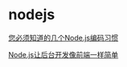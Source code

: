 # nodejs

[您必须知道的几个Node.js编码习惯](https://blog.csdn.net/random_smi/article/details/65440396)

[Node.js让后台开发像前端一样简单](https://book.gitlore.com/darren/Nodejs%E5%BC%80%E5%8F%91%E5%8A%A0%E5%AF%86%E8%B4%A7%E5%B8%81/2-Node.js%E5%85%A5%E9%97%A8%E6%8C%87%E5%8D%97/3-Nodejs%E8%AE%A9%E5%90%8E%E5%8F%B0%E5%BC%80%E5%8F%91%E5%83%8F%E5%89%8D%E7%AB%AF%E4%B8%80%E6%A0%B7%E7%AE%80%E5%8D%95.html)

